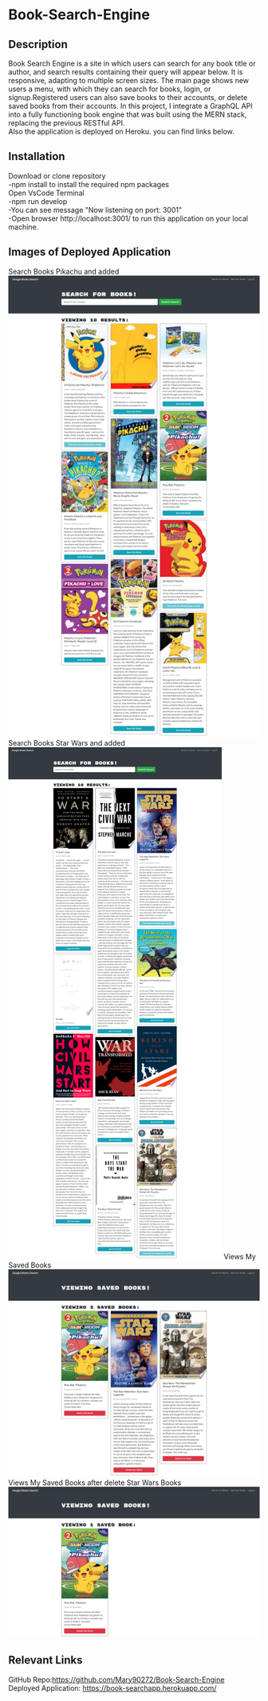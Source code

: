 # Book-Search-Engine


## Description

Book Search Engine is a site in which users can search for any book title or author, and search results containing their query will appear below.  It is responsive, adapting to multiple screen sizes. The main page shows new users a menu, with which they can search for books, login, or signup.Registered users can also save books to their accounts, or delete saved books from their accounts.
 In this project, I integrate a GraphQL API into a fully functioning book engine that was built using the MERN stack, replacing the previous RESTful API.<br>
 Also the application is deployed on Heroku. you can find links below.
 <br>

 ## Installation

 Download or clone repository<br>
-npm install to install the required npm packages<br>
Open VsCode Terminal<br>
-npm run develop<br>
-You can see message "Now listening on port: 3001"<br>
-Open browser http://localhost:3001/ to run this application on your local machine.<br>

## Images of Deployed Application
Search Books Pikachu and added<br>
![alt text](assets/images/screencapture-localhost-3000-2023-03-20-11_07_39.png)
Search Books Star Wars and added<br>
![alt text](assets/images/screencapture-localhost-3000-2023-03-20-11_08_24.png)
Views My Saved Books<br>
![alt text](assets/images/screencapture-localhost-3000-saved-2023-03-20-11_08_47.png)
Views My Saved Books after delete Star Wars Books<br>
![alt text](assets/images/screencapture-localhost-3000-saved-2023-03-20-11_09_19.png)




## Relevant Links
GitHub Repo:https://github.com/Mary90272/Book-Search-Engine
<br>
Deployed Application: https://book-searchapp.herokuapp.com/
<br>
